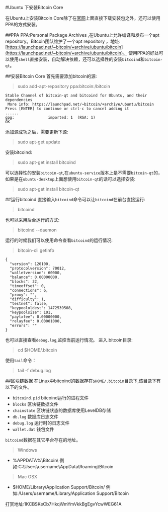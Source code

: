 #Ubuntu 下安装Bitcoin Core

在Ubuntu上安装Bitcoin Core除了在[官网](https://bitcoin.org/en/download)上面直接下载安装包之外，还可以使用PPA的方式安装。

##PPA 
PPA:Personal Package Archives ,在Ubuntu上允许编译和发布一个apt repository。Bitcoin团队维护了一个apt repository ，地址:
[https://launchpad.net/~bitcoin/+archive/ubuntu/bitcoin](https://launchpad.net/~bitcoin/+archive/ubuntu/bitcoin)。 使用PPA的好处可以使用`shell`直接安装，自动解决依赖，还可以选择性的安装`bitcoind`和`bitcoin-qt`。

##安装Bitcoin Core 
首先需要添加bitcoin的源:
>sudo add-apt-repository ppa:bitcoin:/bitcoin

```
Stable Channel of bitcoin-qt and bitcoind for Ubuntu, and their dependencies
 More info: https://launchpad.net/~bitcoin/+archive/ubuntu/bitcoin
Press [ENTER] to continue or ctrl-c to cancel adding it
......
gpg:               imported: 1  (RSA: 1)
OK
```
添加源成功之后，需要更新下源:
>sudo apt-get update

安装bitcoind:

>sudo apt-get install bitcoind

可以选择性的安装`bitcoin-qt`,在`ubuntu-service`版本上是不需要`bitcoin-qt`的，如果是在`ubuntu-desktop`上面想使用`bitcoin-qt`的话可以选择安装:
>sudo apt-get install bitcoin-qt

##运行bitcoind
直接输入`bitcoind`命令可以让`bitcoind`在前台直接运行:
>bitcoind

也可以采用后台运行的方式:
>bitcoind --daemon

运行的时候我们可以使用命令查看`bitcoind`的运行情况:
>bitcoin-cli getinfo

```
{
  "version": 120100,
  "protocolversion": 70012,
  "walletversion": 60000,
  "balance": 0.00000000,
  "blocks": 32,
  "timeoffset": 0,
  "connections": 6,
  "proxy": "",
  "difficulty": 1,
  "testnet": false,
  "keypoololdest": 1472539508,
  "keypoolsize": 101,
  "paytxfee": 0.00000000,
  "relayfee": 0.00001000,
  "errors": ""
}
```
也可以直接查看`debug.log`,监控当前运行情况。
进入.bitcoin目录:
>cd $HOME/.bitcoin

使用`tail`命令：
>tail -f debug.log

##区块链数据
在Linux中bitcoind的数据存在`$HOME/.bitcoin`目录下,该目录下有以下的文件。

* `bitcoind.pid` bitcoind运行的进程文件
* `blocks`  区块链数据文件
* `chainstate` 区块链状态的数据库使用LevelDB存储
* `db.log` 数据库日志文件
* `debug.log` 运行时的日志文件
* `wallet.dat` 钱包文件

`bitcoind`数据在其它平台存在的地址。

>Windows
* %APPDATA%\Bitcoin\ 例如:C:\Users\username\AppData\Roaming\Bitcoin

>Mac OSX
* $HOME/Library/Application Support/Bitcoin/ 例如:/Users/username/Library/Application Support/Bitcoin

打赏地址:1KCBSKeCb7HkqWmYmVkkBgEgvYcwWEG61A



